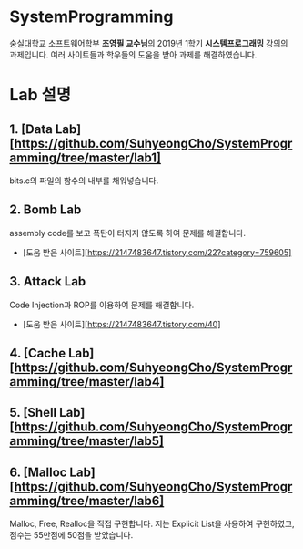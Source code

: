 # SystemProgramming
숭실대학교 소프트웨어학부 **조영필 교수님**의 2019년 1학기 **시스템프로그래밍** 강의의 과제입니다.
여러 사이트들과 학우들의 도움을 받아 과제를 해결하였습니다.
# Lab 설명
## 1. [Data Lab][https://github.com/SuhyeongCho/SystemProgramming/tree/master/lab1]
bits.c의 파일의 함수의 내부를 채워넣습니다.
## 2. Bomb Lab
assembly code를 보고 폭탄이 터지지 않도록 하여 문제를 해결합니다.
- [도움 받은 사이트][https://2147483647.tistory.com/22?category=759605]
## 3. Attack Lab
Code Injection과 ROP를 이용하여 문제를 해결합니다.
- [도움 받은 사이트][https://2147483647.tistory.com/40]
## 4. [Cache Lab][https://github.com/SuhyeongCho/SystemProgramming/tree/master/lab4]

## 5. [Shell Lab][https://github.com/SuhyeongCho/SystemProgramming/tree/master/lab5]

## 6. [Malloc Lab][https://github.com/SuhyeongCho/SystemProgramming/tree/master/lab6]
Malloc, Free, Realloc을 직접 구현합니다.
저는 Explicit List을 사용하여 구현하였고, 점수는 55만점에 50점을 받았습니다.
